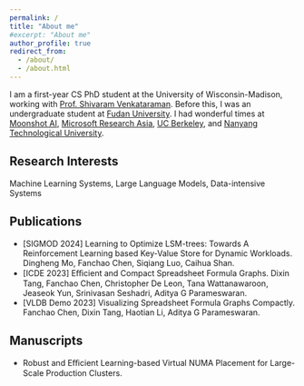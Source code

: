 ```yaml
---
permalink: /
title: "About me"
#excerpt: "About me"
author_profile: true
redirect_from: 
  - /about/
  - /about.html
---
```


I am a first-year CS PhD student at the University of Wisconsin-Madison, working with [Prof. Shivaram Venkataraman](https://shivaram.org/). Before this, I was an undergraduate student at [Fudan University](https://www.fudan.edu.cn/). I had wonderful times at [Moonshot AI](https://kimi.moonshot.cn/), [Microsoft Research Asia](https://www.microsoft.com/en-us/research/research-area/systems-and-networking/), [UC Berkeley](https://rise.cs.berkeley.edu/), and [Nanyang Technological University](https://www.ntu.edu.sg/scse).

## Research Interests
Machine Learning Systems, Large Language Models, Data-intensive Systems

## Publications
- [SIGMOD 2024] Learning to Optimize LSM-trees: Towards A Reinforcement Learning based Key-Value Store for Dynamic Workloads. Dingheng Mo, Fanchao Chen, Siqiang Luo, Caihua Shan.
- [ICDE 2023] Eﬃcient and Compact Spreadsheet Formula Graphs. Dixin Tang, Fanchao Chen, Christopher De Leon, Tana Wattanawaroon, Jeaseok Yun, Srinivasan Seshadri, Aditya G Parameswaran.
- [VLDB Demo 2023] Visualizing Spreadsheet Formula Graphs Compactly. Fanchao Chen, Dixin Tang, Haotian Li, Aditya G Parameswaran.

## Manuscripts
- Robust and Eﬃcient Learning-based Virtual NUMA Placement for Large-Scale Production Clusters.
